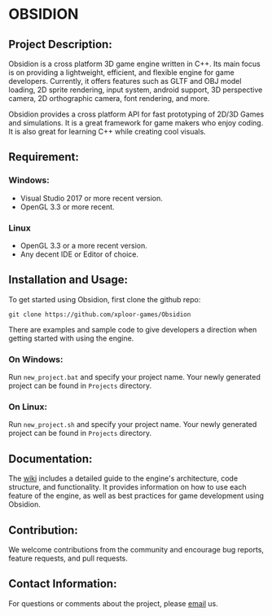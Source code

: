 
# OBSIDION

## Project Description:
Obsidion is a cross platform 3D game engine written in C++.
Its main focus is on providing a lightweight, efficient, and flexible engine for game developers.
Currently, it offers features such as GLTF and OBJ model loading, 2D sprite rendering, input system, android support, 3D perspective camera, 2D orthographic camera, font rendering, and more.

Obsidion provides a cross platform API for fast prototyping of 2D/3D Games and simulations. It is a great framework for game makers who enjoy coding.
It is also great for learning C++ while creating cool visuals.


## Requirement:
### Windows:
 * Visual Studio 2017 or more recent version.
 * OpenGL 3.3 or more recent.
### Linux
 * OpenGL 3.3 or a more recent version.
 * Any decent IDE or Editor of choice.

## Installation and Usage:

To get started using Obsidion, first clone the github repo:
```
git clone https://github.com/xploor-games/Obsidion
```
There are examples and sample code to give developers a direction when getting started with using the engine.

### On Windows:
Run `new_project.bat` and specify your project name. Your newly generated project can be found in `Projects` directory.
### On Linux:
Run `new_project.sh` and specify your project name. Your newly generated project can be found in `Projects` directory.

## Documentation:
The [wiki](https://github.com/xploor-games/Obsidion/wiki) includes a detailed guide to the engine's architecture, code structure, and functionality.
It provides information on how to use each feature of the engine, as well as best practices for game development using Obsidion.


## Contribution:
We welcome contributions from the community and encourage bug reports, feature requests, and pull requests.


## Contact Information:
For questions or comments about the project, please [email](mailto:yynahim@gmail.com) us.




<!-- ![](https://raw.githubusercontent.com/xploor-games/Obsidion/master/Captures/board.gif?raw=true)
![](https://raw.githubusercontent.com/xploor-games/Obsidion/master/Captures/spider.gif?raw=true)
![](https://raw.githubusercontent.com/xploor-games/Obsidion/master/Captures/cam.gif?raw=true)
![](https://raw.githubusercontent.com/xploor-games/Obsidion/master/Captures/ninja.gif?raw=true)
![](https://raw.githubusercontent.com/xploor-games/Obsidion/master/Captures/heightmapped_terrain.gif?raw=true)
![](https://raw.githubusercontent.com/xploor-games/Obsidion/master/Captures/gles.gif?raw=true)
![](https://raw.githubusercontent.com/xploor-games/Obsidion/master/Captures/vk.gif?raw=true) -->
